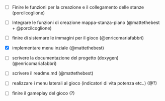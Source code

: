 - [ ] Finire le funzioni per la creazione e il collegamento delle stanze (porcilcoglione)
- [ ] Integrare le funzioni di creazione mappa-stanza-piano (@mattethebest + @porcilcoglione)
- [ ] finire di sistemare le immagini per il gioco (@enricomariafabbri)
- [x] implementare menu inziale (@mattethebest)
- [ ] scrivere la documentazione del progetto (doxygen) (@enricomariafabbri)
- [ ] scrivere il readme.md (@mattethebest)
- [ ] realizzare i menu laterali al gioco (indicatori di vita potenza etc..) (@?)
- [ ] finire il gameplay del gioco (?)​

